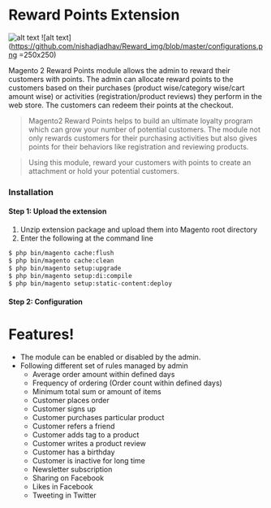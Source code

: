 # Reward Points Extension
![alt text](http://www.cardexpert.in/wp-content/uploads/2015/07/credit_card_reward_points-cashback.png)
![alt text](https://github.com/nishadjadhav/Reward_img/blob/master/configurations.png =250x250)


Magento 2 Reward Points module allows the admin to reward their customers with points. The admin can allocate reward points to the customers based on their purchases (product wise/category wise/cart amount wise) or activities (registration/product reviews) they perform in the web store. The customers can redeem their points at the checkout.


> Magento2 Reward Points helps to build an ultimate loyalty program which can grow your number of potential customers. The module not only rewards customers for their purchasing activities but also gives points for their behaviors like registration and reviewing products.

> Using this module, reward your customers with points to create an attachment or hold your potential customers.


### Installation
#### Step 1: Upload the extension

1) Unzip extension package and upload them into Magento root directory
2) Enter the following at the command line

```sh
$ php bin/magento cache:flush
$ php bin/magento cache:clean
$ php bin/magento setup:upgrade
$ php bin/magento setup:di:compile
$ php bin/magento setup:static-content:deploy

```
#### Step 2: Configuration

# Features!

  - The module can be enabled or disabled by the admin.
  - Following different set of rules managed by admin
    - Average order amount within defined days
    - Frequency of ordering (Order count within defined days)
    - Minimum total sum or amount of items
    - Customer places order
    - Customer signs up
    - Customer purchases particular product
    - Customer refers a friend
    - Customer adds tag to a product
    - Customer writes a product review
    - Customer has a birthday
    - Customer is inactive for long time
    - Newsletter subscription
    - Sharing on Facebook
    - Likes in Facebook
    - Tweeting in Twitter
 



